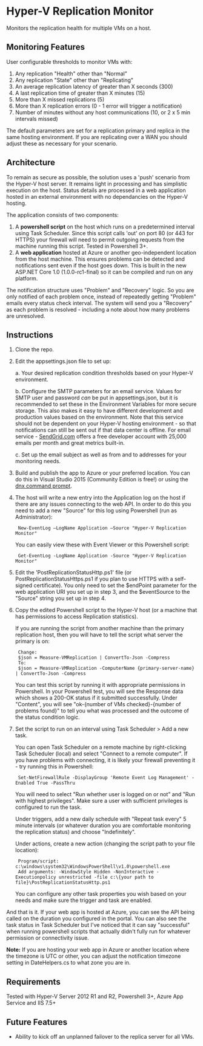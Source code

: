 # Hyper-V Replication Monitor #

Monitors the replication health for multiple VMs on a host. 

## Monitoring Features ##

User configurable thresholds to monitor VMs with:

1. Any replication "Health" other than "Normal"
2. Any replication "State" other than "Replicating"
3. An average replication latency of greater than X seconds (300)
4. A last replication time of greater than X minutes (15)
5. More than X missed replications (5)
6. More than X replication errors (0 - 1 error will trigger a notification)
7. Number of minutes without any host communications (10, or 2 x 5 min intervals missed)

The default parameters are set for a replication primary and replica in the same hosting environment. If you are replicating over a WAN you should adjust these as necessary for your scenario.

## Architecture ##

To remain as secure as possible, the solution uses a 'push' scenario from the Hyper-V host server. It remains light in processing and has simplistic execution on the host. Status details are processed in a web application hosted in an external environment with no dependancies on the Hyper-V hosting.

The application consists of two components:

1. A **powershell script** on the host which runs on a predetermined interval using Task Scheduler. Since this script calls 'out' on port 80 (or 443 for HTTPS) your firewall will need to permit outgoing requests from the machine running this script. Tested in Powershell 3+. 
2. A **web application** hosted at Azure or another geo-independent location from the host machine. This ensures problems can be detected and notifications sent even if the host goes down. This is built in the new ASP.NET Core 1.0 (1.0.0-rc1-final) so it can be compiled and run on any platform.

The notification structure uses "Problem" and "Recovery" logic. So you are only notified of each problem once, instead of repeatedly getting "Problem" emails every status check interval. The system will send you a "Recovery" as each problem is resolved - including a note about how many problems are unresolved.

## Instructions ##

1. Clone the repo.
2. Edit the appsettings.json file to set up:
		
	a. Your desired replication condition thresholds based on your Hyper-V environment.

	b. Configure the SMTP parameters for an email service. Values for SMTP user and password *can* be put in appsettings.json, but it is recommended to set these in the Environment Variables for more secure storage. This also makes it easy to have different development and production values based on the environment. Note that this service should not be dependent on your Hyper-V hosting environment - so that notifications can still be sent out if that data center is offline. For email service - [SendGrid.com](https://sendgrid.com) offers a free developer account with 25,000 emails per month and great metrics built-in.

	c. Set up the email subject as well as from and to addresses for your monitoring needs.
3. Build and publish the app to Azure or your preferred location. You can do this in Visual Studio 2015 (Community Edition is free!) or using the [dnx command prompt](https://docs.asp.net/en/latest/dnx/commands.html "dnx").
4. The host will write a new entry into the Application log on the host if there are any issues connecting to the web API. In order to do this you need to add a new "Source" for this log using Powershell (run as Administrator):

		New-EventLog –LogName Application –Source "Hyper-V Replication Monitor"

	You can easily view these with Event Viewer or this Powershell script:

		Get-EventLog -LogName Application -Source "Hyper-V Replication Monitor"

4. Edit the 'PostReplicationStatusHttp.ps1' file (or PostReplicationStatusHttps.ps1 if you plan to use HTTPS with a self-signed certificate). You only need to set the $endPoint parameter for the web application URI you set up in step 3, and the $eventSource to the "Source" string you set up in step 4.
6. Copy the edited Powershell script to the Hyper-V host (or a machine that has permissions to access Replication statistics). 

	If you are running the script from another machine than the primary replication host, then you will have to tell the script what server the primary is on:

		Change:
		$json = Measure-VMReplication | ConvertTo-Json -Compress
		To:
		$json = Measure-VMReplication -ComputerName {primary-server-name} | ConvertTo-Json -Compress

	You can test this script by running it with appropriate permissions in Powershell. In your Powershell test, you will see the Response data which shows a 200-OK status if it submitted successfully. Under "Content", you will see "ok-{number of VMs checked}-{number of problems found}" to tell you what was processed and the outcome of the status condition logic. 
7. Set the script to run on an interval using Task Scheduler > Add a new task. 

	You can open Task Scheduler on a remote machine by right-clicking Task Scheduler (local) and select "Connect to a remote computer". If you have problems with connecting, it is likely your firewall preventing it - try running this in Powershell: 

		Set-NetFirewallRule -DisplayGroup 'Remote Event Log Management' -Enabled True -PassThru

	You will need to select "Run whether user is logged on or not" and "Run with highest privileges". Make sure a user with sufficient privileges is configured to run the task. 

	Under triggers, add a new daily schedule with "Repeat task every" 5 minute intervals (or whatever duration you are comfortable monitoring the replication status) and choose "Indefinitely".  

	Under actions, create a new action (changing the script path to your file location):

		Program/script:	c:\windows\system32\WindowsPowerShell\v1.0\powershell.exe
		Add arguments: -WindowStyle Hidden -NonInteractive -Executionpolicy unrestricted -file c:\{your path to file}\PostReplicationStatusHttp.ps1

	You can configure any other task properties you wish based on your needs and make sure the trigger and task are enabled.



And that is it. If your web app is hosted at Azure, you can see the API being called on the duration you configured in the portal. You can also see the task status in Task Scheduler but I've noticed that it can say "successful" when running powershell scripts that actually didn't fully run for whatever permission or connectivity issue.

**Note:** If you are hosting your web app in Azure or another location where the timezone is UTC or other, you can adjust the notification timezone setting in DateHelpers.cs to what zone you are in. 


## Requirements ##

Tested with Hyper-V Server 2012 R1 and R2, Powershell 3+, Azure App Service and IIS 7.5+

## Future Features ##

- Ability to kick off an unplanned failover to the replica server for all VMs.
